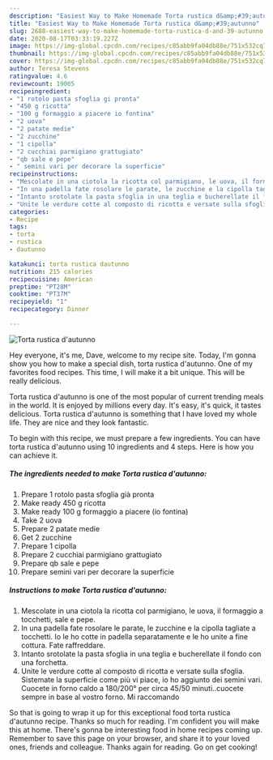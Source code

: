 ```yaml
---
description: "Easiest Way to Make Homemade Torta rustica d&amp;#39;autunno"
title: "Easiest Way to Make Homemade Torta rustica d&amp;#39;autunno"
slug: 2688-easiest-way-to-make-homemade-torta-rustica-d-and-39-autunno
date: 2020-08-17T03:33:19.227Z
image: https://img-global.cpcdn.com/recipes/c85abb9fa04db88e/751x532cq70/torta-rustica-dautunno-recipe-main-photo.jpg
thumbnail: https://img-global.cpcdn.com/recipes/c85abb9fa04db88e/751x532cq70/torta-rustica-dautunno-recipe-main-photo.jpg
cover: https://img-global.cpcdn.com/recipes/c85abb9fa04db88e/751x532cq70/torta-rustica-dautunno-recipe-main-photo.jpg
author: Teresa Stevens
ratingvalue: 4.6
reviewcount: 19005
recipeingredient:
- "1 rotolo pasta sfoglia gi pronta"
- "450 g ricotta"
- "100 g formaggio a piacere io fontina"
- "2 uova"
- "2 patate medie"
- "2 zucchine"
- "1 cipolla"
- "2 cucchiai parmigiano grattugiato"
- "qb sale e pepe"
- " semini vari per decorare la superficie"
recipeinstructions:
- "Mescolate in una ciotola la ricotta col parmigiano, le uova, il formaggio a tocchetti, sale e pepe."
- "In una padella fate rosolare le parate, le zucchine e la cipolla tagliate a tocchetti. Io le ho cotte in padella separatamente e le ho unite a fine cottura. Fate raffreddare."
- "Intanto srotolate la pasta sfoglia in una teglia e bucherellate il fondo con una forchetta."
- "Unite le verdure cotte al composto di ricotta e versate sulla sfoglia. Sistemate la superficie come più vi piace, io ho aggiunto dei semini vari. Cuocete in forno caldo a 180/200° per circa 45/50 minuti..cuocete sempre in base al vostro forno. Mi raccomando"
categories:
- Recipe
tags:
- torta
- rustica
- dautunno

katakunci: torta rustica dautunno 
nutrition: 215 calories
recipecuisine: American
preptime: "PT28M"
cooktime: "PT37M"
recipeyield: "1"
recipecategory: Dinner

---
```



![Torta rustica d&#39;autunno](https://img-global.cpcdn.com/recipes/c85abb9fa04db88e/751x532cq70/torta-rustica-dautunno-recipe-main-photo.jpg)

Hey everyone, it's me, Dave, welcome to my recipe site. Today, I'm gonna show you how to make a special dish, torta rustica d&#39;autunno. One of my favorites food recipes. This time, I will make it a bit unique. This will be really delicious.

Torta rustica d&#39;autunno is one of the most popular of current trending meals in the world. It is enjoyed by millions every day. It's easy, it's quick, it tastes delicious. Torta rustica d&#39;autunno is something that I have loved my whole life. They are nice and they look fantastic.




To begin with this recipe, we must prepare a few ingredients. You can have torta rustica d&#39;autunno using 10 ingredients and 4 steps. Here is how you can achieve it.

<!--inarticleads1-->

##### The ingredients needed to make Torta rustica d&#39;autunno:

1. Prepare 1 rotolo pasta sfoglia già pronta
1. Make ready 450 g ricotta
1. Make ready 100 g formaggio a piacere (io fontina)
1. Take 2 uova
1. Prepare 2 patate medie
1. Get 2 zucchine
1. Prepare 1 cipolla
1. Prepare 2 cucchiai parmigiano grattugiato
1. Prepare qb sale e pepe
1. Prepare  semini vari per decorare la superficie




<!--inarticleads2-->

##### Instructions to make Torta rustica d&#39;autunno:

1. Mescolate in una ciotola la ricotta col parmigiano, le uova, il formaggio a tocchetti, sale e pepe.
1. In una padella fate rosolare le parate, le zucchine e la cipolla tagliate a tocchetti. Io le ho cotte in padella separatamente e le ho unite a fine cottura. Fate raffreddare.
1. Intanto srotolate la pasta sfoglia in una teglia e bucherellate il fondo con una forchetta.
1. Unite le verdure cotte al composto di ricotta e versate sulla sfoglia. Sistemate la superficie come più vi piace, io ho aggiunto dei semini vari. Cuocete in forno caldo a 180/200° per circa 45/50 minuti..cuocete sempre in base al vostro forno. Mi raccomando




So that is going to wrap it up for this exceptional food torta rustica d&#39;autunno recipe. Thanks so much for reading. I'm confident you will make this at home. There's gonna be interesting food in home recipes coming up. Remember to save this page on your browser, and share it to your loved ones, friends and colleague. Thanks again for reading. Go on get cooking!
